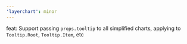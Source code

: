 ```yaml
---
'layerchart': minor
---
```


feat: Support passing `props.tooltip` to all simplified charts, applying to `Tooltip.Root`, `Tooltip.Item`, etc
